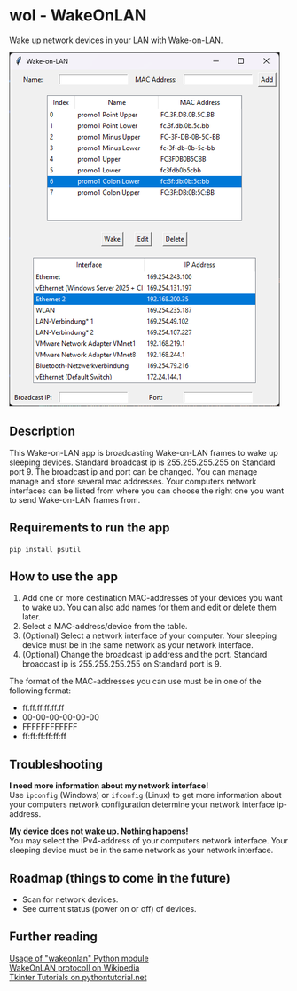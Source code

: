 # wol - WakeOnLAN
Wake up network devices in your LAN with Wake-on-LAN.

[README-images-01]: /docs/img/screenshot_main_window.png "Screenshot of the main window"
![README-images-01][README-images-01]

## Description
This Wake-on-LAN app is broadcasting Wake-on-LAN frames to wake up sleeping devices. Standard broadcast ip is 255.255.255.255 on Standard port 9. The broadcast ip and port can be changed. You can manage manage and store several mac addresses. Your computers network interfaces can be listed from where you can choose the right one you want to send Wake-on-LAN frames from.

## Requirements to run the app
    pip install psutil

## How to use the app
1. Add one or more destination MAC-addresses of your devices you want to wake up. You can also add names for them and edit or delete them later.
2. Select a MAC-address/device from the table.
3. (Optional) Select a network interface of your computer. Your sleeping device must be in the same network as your network interface.
4. (Optional) Change the broadcast ip address and the port. Standard broadcast ip is 255.255.255.255 on Standard port is 9.

The format of the MAC-addresses you can use must be in one of the following format:
- ff.ff.ff.ff.ff.ff
- 00-00-00-00-00-00
- FFFFFFFFFFFF
- ff:ff:ff:ff:ff:ff

## Troubleshooting
**I need more information about my network interface!**  
Use `ipconfig` (Windows) or `ifconfig` (Linux) to get more information about your computers network configuration determine your network interface ip-address.

**My device does not wake up. Nothing happens!**  
You may select the IPv4-address of your computers network interface. Your sleeping device must be in the same network as your network interface.

## Roadmap (things to come in the future)
- Scan for network devices.
- See current status (power on or off) of devices.

## Further reading
[Usage of "wakeonlan" Python module](https://pypi.org/project/wakeonlan/)  
[WakeOnLAN protocoll on Wikipedia](http://en.wikipedia.org/wiki/Wake-on-LAN)  
[Tkinter Tutorials on pythontutorial.net](https://www.pythontutorial.net/tkinter/)  

